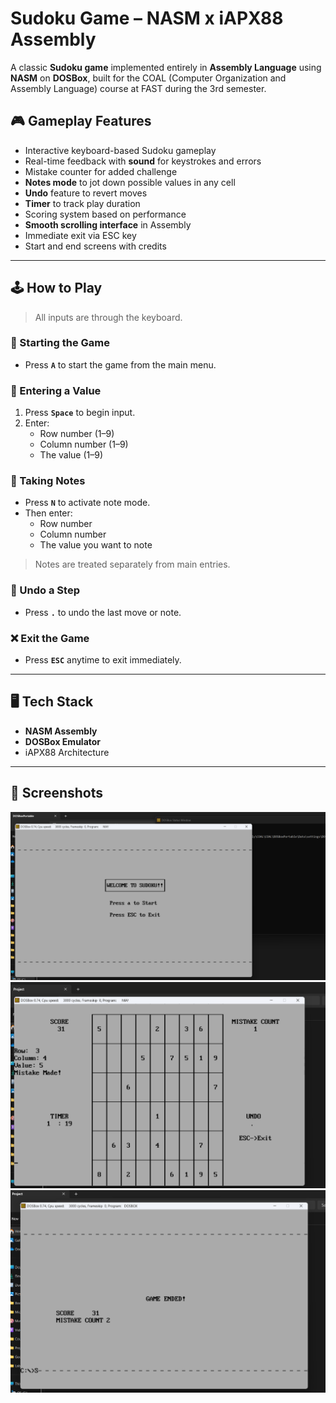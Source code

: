 # Sudoku Game – NASM x iAPX88 Assembly

A classic **Sudoku game** implemented entirely in **Assembly Language** using **NASM** on **DOSBox**, built for the COAL (Computer Organization and Assembly Language) course at FAST during the 3rd semester.

## 🎮 Gameplay Features

- Interactive keyboard-based Sudoku gameplay
- Real-time feedback with **sound** for keystrokes and errors
- Mistake counter for added challenge
- **Notes mode** to jot down possible values in any cell
- **Undo** feature to revert moves
- **Timer** to track play duration
- Scoring system based on performance
- **Smooth scrolling interface** in Assembly
- Immediate exit via ESC key
- Start and end screens with credits

---

## 🕹️ How to Play

> All inputs are through the keyboard.

### 🎯 Starting the Game
- Press **`A`** to start the game from the main menu.

### 🔢 Entering a Value
1. Press **`Space`** to begin input.
2. Enter:
   - Row number (1–9)
   - Column number (1–9)
   - The value (1–9)

### 📝 Taking Notes
- Press **`N`** to activate note mode.
- Then enter:
  - Row number
  - Column number
  - The value you want to note

> Notes are treated separately from main entries.

### 🔁 Undo a Step
- Press **`.`** to undo the last move or note.

### ❌ Exit the Game
- Press **`ESC`** anytime to exit immediately.

---

## 🖥️ Tech Stack

- **NASM Assembly**
- **DOSBox Emulator**
- iAPX88 Architecture

---

## 📸 Screenshots
![Start Screen](Start%20Screen.png)
![Main Screen](Main%20Screen.png)
![End Screen](End%20Screen.png)
